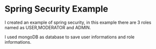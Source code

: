 <h1>Spring Security Example</h1>
<p> I created an example of spring security, in this example there are 3 roles named as USER,MODERATOR and ADMIN.</p><p> I used mongoDB as database to save user informations and role informations.</p>
